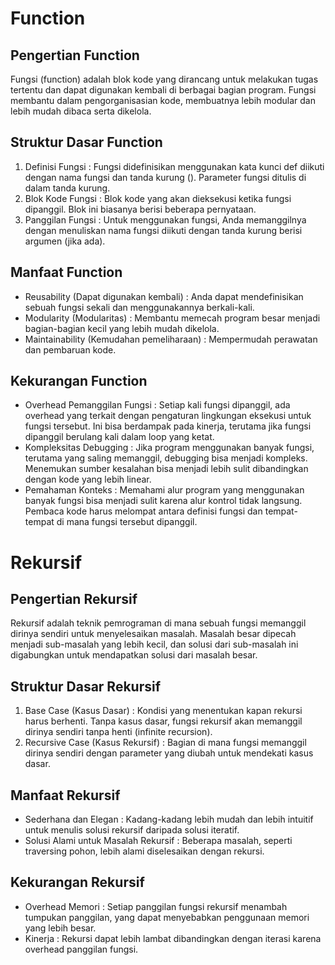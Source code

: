 # Function
## Pengertian Function
Fungsi (function) adalah blok kode yang dirancang untuk melakukan tugas tertentu dan dapat digunakan kembali di berbagai bagian program. Fungsi membantu dalam pengorganisasian kode, membuatnya lebih modular dan lebih mudah dibaca serta dikelola.

## Struktur Dasar Function
1. Definisi Fungsi : Fungsi didefinisikan menggunakan kata kunci def diikuti dengan nama fungsi dan tanda kurung (). Parameter fungsi ditulis di dalam tanda kurung.
2. Blok Kode Fungsi : Blok kode yang akan dieksekusi ketika fungsi dipanggil. Blok ini biasanya berisi beberapa pernyataan.
3. Panggilan Fungsi : Untuk menggunakan fungsi, Anda memanggilnya dengan menuliskan nama fungsi diikuti dengan tanda kurung berisi argumen (jika ada).

## Manfaat Function
- Reusability (Dapat digunakan kembali) : Anda dapat mendefinisikan sebuah fungsi sekali dan menggunakannya berkali-kali.
- Modularity (Modularitas) : Membantu memecah program besar menjadi bagian-bagian kecil yang lebih mudah dikelola.
- Maintainability (Kemudahan pemeliharaan) : Mempermudah perawatan dan pembaruan kode.

## Kekurangan Function
- Overhead Pemanggilan Fungsi : Setiap kali fungsi dipanggil, ada overhead yang terkait dengan pengaturan lingkungan eksekusi untuk fungsi tersebut. Ini bisa berdampak pada kinerja, terutama jika fungsi dipanggil berulang kali dalam loop yang ketat.
- Kompleksitas Debugging : Jika program menggunakan banyak fungsi, terutama yang saling memanggil, debugging bisa menjadi kompleks. Menemukan sumber kesalahan bisa menjadi lebih sulit dibandingkan dengan kode yang lebih linear.
- Pemahaman Konteks : Memahami alur program yang menggunakan banyak fungsi bisa menjadi sulit karena alur kontrol tidak langsung. Pembaca kode harus melompat antara definisi fungsi dan tempat-tempat di mana fungsi tersebut dipanggil.

# Rekursif
## Pengertian Rekursif
Rekursif adalah teknik pemrograman di mana sebuah fungsi memanggil dirinya sendiri untuk menyelesaikan masalah. Masalah besar dipecah menjadi sub-masalah yang lebih kecil, dan solusi dari sub-masalah ini digabungkan untuk mendapatkan solusi dari masalah besar.

## Struktur Dasar Rekursif
1. Base Case (Kasus Dasar) : Kondisi yang menentukan kapan rekursi harus berhenti. Tanpa kasus dasar, fungsi rekursif akan memanggil dirinya sendiri tanpa henti (infinite recursion).
2. Recursive Case (Kasus Rekursif) : Bagian di mana fungsi memanggil dirinya sendiri dengan parameter yang diubah untuk mendekati kasus dasar.

## Manfaat Rekursif
- Sederhana dan Elegan : Kadang-kadang lebih mudah dan lebih intuitif untuk menulis solusi rekursif daripada solusi iteratif.
- Solusi Alami untuk Masalah Rekursif : Beberapa masalah, seperti traversing pohon, lebih alami diselesaikan dengan rekursi.

## Kekurangan Rekursif
- Overhead Memori : Setiap panggilan fungsi rekursif menambah tumpukan panggilan, yang dapat menyebabkan penggunaan memori yang lebih besar.
- Kinerja : Rekursi dapat lebih lambat dibandingkan dengan iterasi karena overhead panggilan fungsi.